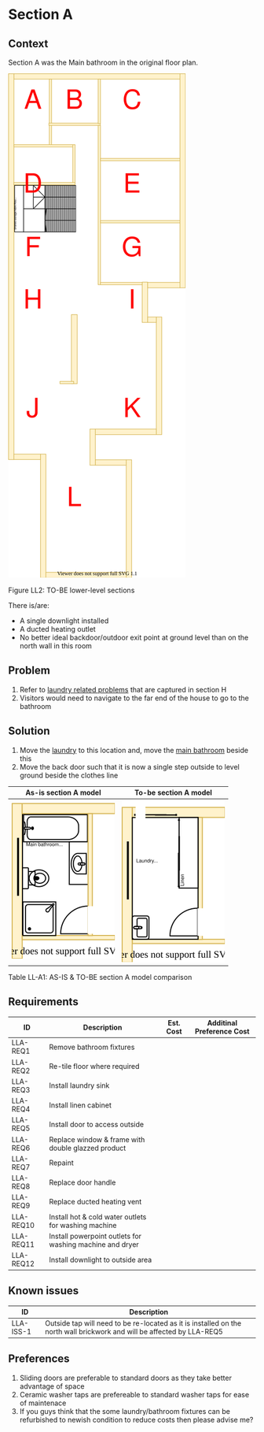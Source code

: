 # Section A

## Context
Section A was the Main bathroom in the original floor plan.

![TO-BE lower-level diagram](Lower-Level-TO-BE-sections.svg)

Figure LL2: TO-BE lower-level sections

There is/are:
* A single downlight installed
* A ducted heating outlet
* No better ideal backdoor/outdoor exit point at ground level than on the north wall in this room  

## Problem
1. Refer to [laundry related problems](./section-H-requirements.md#Problem) that are captured in section H
2. Visitors would need to navigate to the far end of the house to go to the bathroom

## Solution
1. Move the [laundry](./section-H-requirements.md) to this location and, move the [main bathroom](./section-DF-requirements.md) beside this
2. Move the back door such that it is now a single step outside to level ground beside the clothes line  

|As-is section A model| To-be section A model|
|---|---|
|![AS-IS lower-level section A diagram](Lower-Level-AS-IS-section-A.svg)|![TO-BE lower-level section A diagram](Lower-Level-TO-BE-section-A.svg)|

Table LL-A1: AS-IS & TO-BE section A model comparison

## Requirements
|ID|Description|Est. Cost|Additinal Preference Cost|
|---|---|---|--|
|LLA-REQ1|Remove bathroom fixtures||
|LLA-REQ2|Re-tile floor where required||
|LLA-REQ3|Install laundry sink||
|LLA-REQ4|Install linen cabinet||
|LLA-REQ5|Install door to access outside||
|LLA-REQ6|Replace window & frame with double glazzed product||
|LLA-REQ7|Repaint||
|LLA-REQ8|Replace door handle||
|LLA-REQ9|Replace ducted heating vent||
|LLA-REQ10|Install hot & cold water outlets for washing machine||
|LLA-REQ11|Install powerpoint outlets for washing machine and dryer||
|LLA-REQ12|Install downlight to outside area||

## Known issues
|ID|Description|
|---|---|
|LLA-ISS-1|Outside tap will need to be re-located as it is installed on the north wall brickwork and will be affected by LLA-REQ5  

## Preferences
1. Sliding doors are preferable to standard doors as they take better advantage of space
2. Ceramic washer taps are prefereable to standard washer taps for ease of maintenace 
3. If you guys think that the some laundry/bathroom fixtures can be refurbished to newish condition to reduce costs then please advise me?
